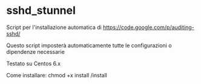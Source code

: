 sshd_stunnel
============
Script per l'installazione automatica di https://code.google.com/p/auditing-sshd/

Questo script imposterà automaticamente tutte le configurazioni o dipendenze necessarie

Testato su Centos 6.x

Come installare:
chmod +x install
/install
